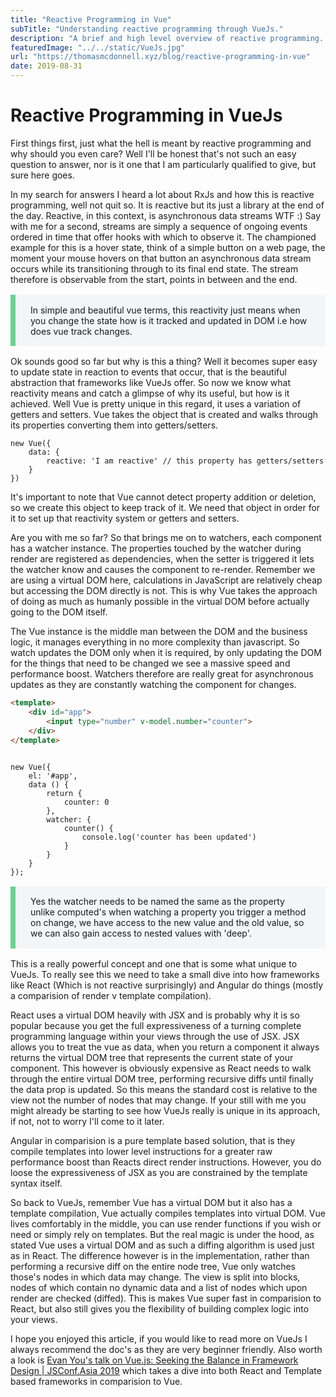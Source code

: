 ```yaml
---
title: "Reactive Programming in Vue"
subTitle: "Understanding reactive programming through VueJs."
description: "A brief and high level overview of reactive programming. Supercharge your frontend with VueJs's implementation of asynchronous data streams."
featuredImage: "../../static/VueJs.jpg"
url: "https://thomasmcdonnell.xyz/blog/reactive-programming-in-vue"
date: 2019-08-31
---
```

<style>

.custom-block.tip {
    background-color: #f3f5f7;
    border-color: #68d391;
    padding: .1rem 1.5rem;
    border-left-width: .5rem;
    border-left-style: solid;
    margin: 1rem 0;
}

</style>
# Reactive Programming in VueJs


First things first, just what the hell is meant by reactive programming and why should you even care? Well I'll
be honest that's not such an easy question to answer, nor is it one that I am particularly qualified to give, but sure here goes.


In my search for answers I heard a lot about RxJs and how this is reactive programming, well not quit so. It is reactive but
its just a library at the end of the day. Reactive, in this context, is asynchronous data streams WTF :) Say with me for a second,
streams are simply a sequence of ongoing events ordered in time that offer hooks with which to observe it. The championed 
example for this is a hover state, think of a simple button on a web page, the moment your mouse hovers on that button
an asynchronous data stream occurs while its transitioning through to its final end state. The stream therefore is observable 
from the start, points in between and the end.


<div class="tip custom-block">
<p>In simple and beautiful vue terms, this reactivity just means when you change the state how is it tracked and updated in DOM i.e how does vue track changes.
</p>
</div>


Ok sounds good so far but why is this a thing? Well it becomes super easy to update state in reaction to events that occur,
that is the beautiful abstraction that frameworks like VueJs offer. So now we know what reactivity means and catch a glimpse 
of why its useful, but how is it achieved. Well Vue is pretty unique in this regard, it uses a variation of getters and setters. 
Vue takes the object that is created and walks through its properties converting them into getters/setters.

```vue
new Vue({
    data: {
        reactive: 'I am reactive' // this property has getters/setters
    }
})
```

It's important to note that Vue cannot detect property addition or deletion, so we create this object to keep track of it. 
We need that object in order for it to set up that reactivity system or getters and setters.


Are you with me so far? So that brings me on to watchers, each component has a watcher instance. The properties touched
by the watcher during render are registered as dependencies, when the setter is triggered it lets the watcher know and causes
the component to re-render. Remember we are using a virtual DOM here, calculations in JavaScript are relatively cheap but 
accessing the DOM directly is not. This is why Vue takes the approach of doing as much as humanly possible in the virtual 
DOM before actually going to the DOM itself.


The Vue instance is the middle man between the DOM and the business logic, it manages everything in no more complexity than javascript.
So watch updates the DOM only when it is required, by only updating the DOM for the things that need to be changed we see a massive speed and performance 
boost. Watchers therefore are really great for asynchronous updates as they are constantly watching the component for changes.

```html
<template>
    <div id="app">
        <input type="number" v-model.number="counter">
    </div>
</template>
```

```vue

new Vue({
    el: '#app',
    data () {
        return {
            counter: 0
        },
        watcher: {
            counter() {
                console.log('counter has been updated')
            }
        }
    }
});
```

<div class="tip custom-block">
<p>Yes the watcher needs to be named the same as the property unlike computed's when watching a property you trigger a method on change, 
   we have access to the new value and the old value, so we can also gain access to nested values with 'deep'.
</p>
</div>

This is a really powerful concept and one that is some what unique to VueJs. To really see this we need to take a small dive 
into how frameworks like React (Which is not reactive surprisingly) and Angular do things (mostly a comparision of render v template compilation). 


React uses a virtual DOM heavily with JSX and is probably why it is so popular because you get the full expressiveness of a turning complete programming language within
your views through the use of JSX. JSX allows you to treat the vue as data, when you return a component it always returns the 
virtual DOM tree that represents the current state of your component. This however is obviously expensive as React needs to walk through 
the entire virtual DOM tree, performing recursive diffs until finally the data prop is updated. So this means the standard cost 
is relative to the view not the number of nodes that may change. If your still with me you might already be starting to see how VueJs really 
is unique in its approach, if not, not to worry I'll come to it later. 


Angular in comparision is a pure template based solution, that is they compile templates into 
lower level instructions for a greater raw performance boost than Reacts direct render instructions. However, you do loose the 
expressiveness of JSX as you are constrained by the template syntax itself. 


So back to VueJs, remember Vue has a virtual DOM but it also has a template compilation, Vue actually compiles templates into
virtual DOM. Vue lives comfortably in the middle, you can use render functions if you wish or need or simply rely on templates.
But the real magic is under the hood, as stated Vue uses a virtual DOM and as such a diffing algorithm is used just as in React. The 
difference however is in the implementation, rather than performing a recursive diff on the entire node tree, Vue only watches those's nodes in 
which data may change. The view is split into blocks, nodes of which contain no dynamic data and a list of nodes which upon render 
are checked (diffed). This is makes Vue super fast in comparision to React, but also still gives you the flexibility of building complex 
logic into your views. 


I hope you enjoyed this article, if you would like to read more on VueJs I always recommend the doc's as they are very beginner 
friendly. Also worth a look is [Evan You's talk on Vue.js: Seeking the Balance in Framework Design | JSConf.Asia 2019](https://www.youtube.com/watch?v=ANtSWq-zI0s&t=1282s) which takes a
dive into both React and Template based frameworks in comparision to Vue.   
  
